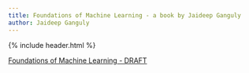 ```yaml
---
title: Foundations of Machine Learning - a book by Jaideep Ganguly
author: Jaideep Ganguly
---
```


{% include header.html %}


[Foundations of Machine Learning - DRAFT](/assets/ml.pdf)



